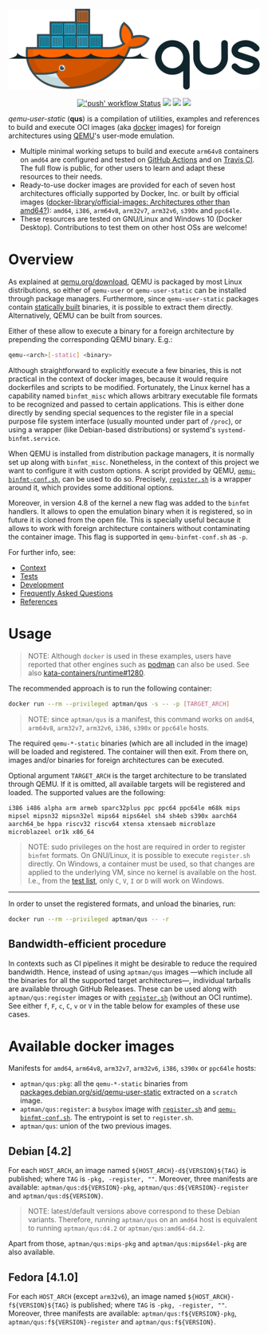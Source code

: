 <p align="center">
  <img src="./logo/light.png" width="550"/>
</p>

<p align="center">
  <a title="'push' workflow Status" href="https://github.com/dbhi/qus/actions"><img alt="'push' workflow Status" src="https://github.com/dbhi/qus/workflows/push/badge.svg"></a><!--
  -->
  <a title="Build Status" href="https://travis-ci.com/dbhi/qus/builds"><img src="https://img.shields.io/travis/com/dbhi/qus/master.svg?longCache=true&style=flat-square&logo=travis-ci&logoColor=fff&label=travis"></a><!--
  -->
  <a title="Docker Hub" href="https://hub.docker.com/r/aptman/qus/"><img src="https://img.shields.io/docker/pulls/aptman/qus.svg?longCache=true&style=flat-square&logo=docker&logoColor=fff&label=aptman%2Fqus"></a><!--
  -->
  <a title="Releases" href="https://github.com/dbhi/qus/releases"><img src="https://img.shields.io/github/commits-since/dbhi/qus/latest.svg?longCache=true&style=flat-square"></a>
</p>

*qemu-user-static* (**qus**) is a compilation of utilities, examples and references to build and execute OCI images (aka [docker](https://www.docker.com/) images) for foreign architectures using [QEMU](https://www.qemu.org/)'s user-mode emulation.

- Multiple minimal working setups to build and execute `arm64v8` containers on `amd64` are configured and tested on [GitHub Actions](https://github.com/dbhi/qus/actions) and on [Travis CI](https://travis-ci.com/dbhi/qus/builds). The full flow is public, for other users to learn and adapt these resources to their needs.
- Ready-to-use docker images are provided for each of seven host architectures officially supported by Docker, Inc. or built by official images ([docker-library/official-images: Architectures other than amd64?](https://github.com/docker-library/official-images#architectures-other-than-amd64)): `amd64`, `i386`, `arm64v8`, `arm32v7`, `arm32v6`, `s390x` and `ppc64le`.
- These resources are tested on GNU/Linux and Windows 10 (Docker Desktop). Contributions to test them on other host OSs are welcome!

# Overview

As explained at [qemu.org/download](https://www.qemu.org/download/), QEMU is packaged by most Linux distributions, so either of `qemu-user` or `qemu-user-static` can be installed through package managers. Furthermore, since `qemu-user-static` packages contain [statically built](https://en.wikipedia.org/wiki/Static_build) binaries, it is possible to extract them directly. Alternatively, QEMU can be built from sources.

Either of these allow to execute a binary for a foreign architecture by prepending the corresponding QEMU binary. E.g.:

``` bash
qemu-<arch>[-static] <binary>
```

Although straightforward to explicitly execute a few binaries, this is not practical in the context of docker images, because it would require dockerfiles and scripts to be modified. Fortunately, the Linux kernel has a capability named `binfmt_misc` which allows arbitrary executable file formats to be recognized and passed to certain applications. This is either done directly by sending special sequences to the register file in a special purpose file system interface (usually mounted under part of `/proc`), or using a wrapper (like Debian-based distributions) or systemd's `systemd-binfmt.service`.

When QEMU is installed from distribution package managers, it is normally set up along with `binfmt_misc`. Nonetheless, in the context of this project we want to configure it with custom options. A script provided by QEMU, [`qemu-binfmt-conf.sh`](https://raw.githubusercontent.com/qemu/qemu/master/scripts/qemu-binfmt-conf.sh), can be used to do so. Precisely, [`register.sh`](./register.sh) is a wrapper around it, which provides some additional options.

Moreover, in version 4.8 of the kernel a new flag was added to the `binfmt` handlers. It allows to open the emulation binary when it is registered, so in future it is cloned from the open file. This is specially useful because it allows to work with foreign architecture containers without contaminating the container image. This flag is supported in `qemu-binfmt-conf.sh` as `-p`.

For further info, see:

- [Context](docs/context.md)
- [Tests](docs/tests.md)
- [Development](docs/dev.md)
- [Frequently Asked Questions](docs/faq.md)
- [References](docs/refs.md)

# Usage

> NOTE: Although `docker` is used in these examples, users have reported that other engines such as [podman](https://podman.io/) can also be used. See also [kata-containers/runtime#1280](https://github.com/kata-containers/runtime/issues/1280).

The recommended approach is to run the following container:

``` bash
docker run --rm --privileged aptman/qus -s -- -p [TARGET_ARCH]
```

> NOTE: since `aptman/qus` is a manifest, this command works on `amd64`, `arm64v8`, `arm32v7`, `arm32v6`, `i386`, `s390x` or `ppc64le` hosts.

The required `qemu-*-static` binaries (which are all included in the image) will be loaded and registered. The container will then exit. From there on, images and/or binaries for foreign architectures can be executed.

Optional argument `TARGET_ARCH` is the target architecture to be translated through QEMU. If it is omitted, all available targets will be registered and loaded. The supported values are the following:

```
i386 i486 alpha arm armeb sparc32plus ppc ppc64 ppc64le m68k mips mipsel mipsn32 mipsn32el mips64 mips64el sh4 sh4eb s390x aarch64 aarch64_be hppa riscv32 riscv64 xtensa xtensaeb microblaze microblazeel or1k x86_64
```

> NOTE: sudo privileges on the host are required in order to register `binfmt` formats.
> On GNU/Linux, it is possible to execute `register.sh` directly.
> On Windows, a container must be used, so that changes are applied to the underlying VM, since no kernel is available on the host.
> I.e., from the [test list](docs/tests.md), only `C`, `V`, `I` or `D` will work on Windows.

---

In order to unset the registered formats, and unload the binaries, run:

``` bash
docker run --rm --privileged aptman/qus -- -r
```

## Bandwidth-efficient procedure

In contexts such as CI pipelines it might be desirable to reduce the required bandwidth. Hence, instead of using `aptman/qus` images —which include all the binaries for all the supported target architectures—, individual tarballs are available through GitHub Releases. These can be used along with `aptman/qus:register` images or with [`register.sh`](./register.sh) (without an OCI runtime). See either `f`, `F`, `c`, `C`, `v` or `V` in the table below for examples of these use cases.

# Available docker images

Manifests for `amd64`, `arm64v8`, `arm32v7`, `arm32v6`, `i386`, `s390x` or `ppc64le` hosts:

- `aptman/qus:pkg`: all the `qemu-*-static` binaries from [packages.debian.org/sid/qemu-user-static](https://packages.debian.org/sid/qemu-user-static) extracted on a `scratch` image.
- `aptman/qus:register`: a `busybox` image with [`register.sh`](./register.sh) and [`qemu-binfmt-conf.sh`](https://raw.githubusercontent.com/qemu/qemu/master/scripts/qemu-binfmt-conf.sh). The entrypoint is set to `register.sh`.
- `aptman/qus`: union of the two previous images.

## Debian [4.2]

For each `HOST_ARCH`, an image named `${HOST_ARCH}-d${VERSION}${TAG}` is published; where `TAG` is `-pkg, -register, ""`. Moreover, three manifests are available: `aptman/qus:d${VERSION}-pkg`, `aptman/qus:d${VERSION}-register` and `aptman/qus:d${VERSION}`.

> NOTE: latest/default versions above correspond to these Debian variants. Therefore, running `aptman/qus` on an `amd64` host is equivalent to running `aptman/qus:d4.2` or `aptman/qus:amd64-d4.2`.

Apart from those, `aptman/qus:mips-pkg` and `aptman/qus:mips64el-pkg` are also available.

## Fedora [4.1.0]

For each `HOST_ARCH` (except `arm32v6`), an image named `${HOST_ARCH}-f${VERSION}${TAG}` is published; where `TAG` is `-pkg, -register, ""`. Moreover, three manifests are available: `aptman/qus:f${VERSION}-pkg`, `aptman/qus:f${VERSION}-register` and `aptman/qus:f${VERSION}`.
